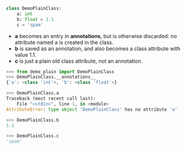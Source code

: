```python
class DemoPlainClass:
	a: int
	b: float = 1.1
	c = 'spam'
```

- **a** becomes an entry in __annotations__, but is otherwise discarded: no attribute named a is created in the class.
- **b** is saved as an annotation, and also becomes a class attribute with value 1.1.
- **c** is just a plain old class attribute, not an annotation.

```python
>>> from demo_plain import DemoPlainClass
>>> DemoPlainClass.__annotations__
{'a': <class 'int'>, 'b': <class 'float'>}

>>> DemoPlainClass.a
Traceback (most recent call last):
	File "<stdin>", line 1, in <module>
AttributeError: type object 'DemoPlainClass' has no attribute 'a'

>>> DemoPlainClass.b
1.1

>>> DemoPlainClass.c
'spam'
```
